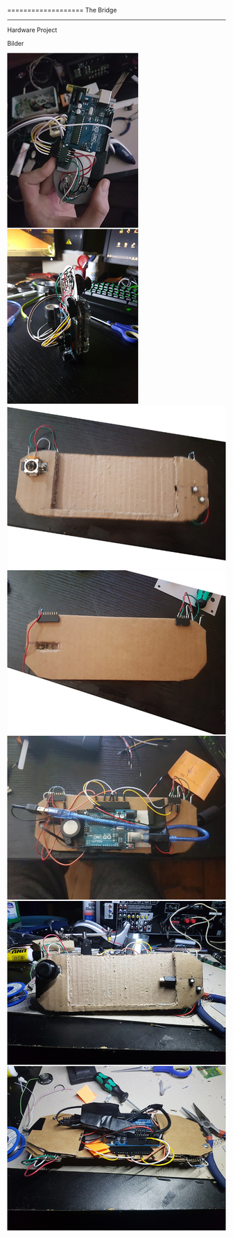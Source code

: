 ===================
The Bridge

-------------------
Hardware Project

Bilder


![alt tag](https://raw.githubusercontent.com/janekx21/theBridge/master/pics/pic00.jpg)
![alt tag](https://raw.githubusercontent.com/janekx21/theBridge/master/pics/pic01.jpg)
![alt tag](https://raw.githubusercontent.com/janekx21/theBridge/master/pics/pic02.jpg)
![alt tag](https://raw.githubusercontent.com/janekx21/theBridge/master/pics/pic03.jpg)
![alt tag](https://raw.githubusercontent.com/janekx21/theBridge/master/pics/pic04.jpg)
![alt tag](https://raw.githubusercontent.com/janekx21/theBridge/master/pics/pic05.jpg)
![alt tag](https://raw.githubusercontent.com/janekx21/theBridge/master/pics/pic06.jpg)